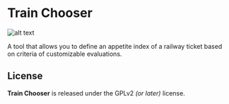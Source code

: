# Train Chooser
![alt text](https://anpirolozzi.altervista.org/wp-content/uploads/2021/08/train_banner.png)

A tool that allows you to define an appetite index of a railway ticket based on criteria of customizable evaluations.
<!--
## Platforms
Train Chooser will be available soon for the following platforms:
- [Web/Online] *(Using HTML5, Javascript compatible browser)*
- [Windows] *(from 7 and later, including UWP platforms and all versions of Windows 10)*
- [GNU/Linux] and affiliated

[Web/Online]: https://anpirolozzi.altervista.org/portfolio/train-chooser/
[Windows]: https://anpirolozzi.altervista.org/portfolio/train-chooser/
[GNU/Linux]: https://anpirolozzi.altervista.org/portfolio/train-chooser/
-->
## License
**Train Chooser** is released under the GPLv2 *(or later)* license.


